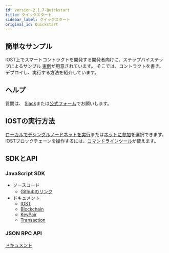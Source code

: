 ```yaml
---
id: version-2.1.7-Quickstart
title: クイックスタート
sidebar_label: クイックスタート
original_id: Quickstart
---
```


##  簡単なサンプル
IOST上でスマートコントラクトを開発する開発者向けに、ステップバイステップによるサンプル [実例](5-lucky-bet/LuckyBet.md)が用意されています。
そこでは、コントラクトを書き、デプロイし、実行する方法を紹介しています。

## ヘルプ
質問は、
[Slack](https://iost-community.slack.com)または[公式フォーム](https://forum.iost.io)でお願いします。

## IOSTの実行方法
[ローカルでデシングルノードネットを実行](4-running-iost-node/LocalServer.md)または[ネットに参加](4-running-iost-node/Deployment.md)を選択できます。
IOSTブロックチェーンを操作するには、[コマンドラインツール](4-running-iost-node/iWallet.md)が使えます。

## SDKとAPI
### JavaScript SDK
* ソースコード
   - [Githubのリンク](https://github.com/iost-official/iost.js)    
* ドキュメント   
   - [IOST](7-iost-js/IOST-class.md)   
   - [Blockchain](7-iost-js/IOST-class.md)   
   - [KeyPair](7-iost-js/KeyPair-class.md)   
   - [Transaction](7-iost-js/Transaction-class.md)

### JSON RPC API
[ドキュメント](6-reference/API.md)    